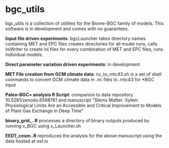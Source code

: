 # bgc_utils
bgc_utils is a collection of utilities for the Biome-BGC family of models. This software is in development and comes with no guarantees.

**Input file driven experiments**: bgcLauncher takes directory names containing MET and EPC files creates directories for all model runs, calls iniWriter to create ini files for every combination of MET and EPC files, runs individual models.

**Direct parameter variation driven experiments**: in development

**MET File creation from GCM climate data**: nc_to_mtc43.sh is a set of shell commands to convert GCM climate data in .nc files to .mtc43 for *BGC input 

**Paleo-BGC+ analysis R Script**: companion to data repository 10.5281/zenodo.6588761 and manuscript "Stems Matter: Xylem Physiological Limits Are an Accessible and Critical Improvement to Models of Plant Gas Exchange in Deep Time"

**binary_grid_..R** processes a directory of binary outputs produced by running x_BGC using x_Launcher.sh

**EEDT_cesm..R** reproduces the analysis for the above manuscript using the data hosted at osf.io
